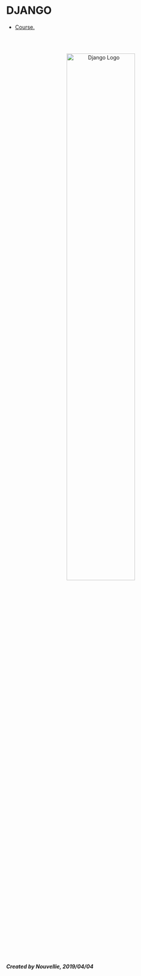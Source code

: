 <div>
<h1>DJANGO</h1>

- [Course.](https://github.com/Nouvellie/django/tree/django/course)

<br><br>
<p align="center">

<img src="https://static.djangoproject.com/img/logos/django-logo-negative.svg" width="60%" class="center" alt="Django Logo">

</p>
<br><br><br>
<p>

<h5>

*Created by Nouvellie, 2019/04/04*

</h5>

</p>

</div>
